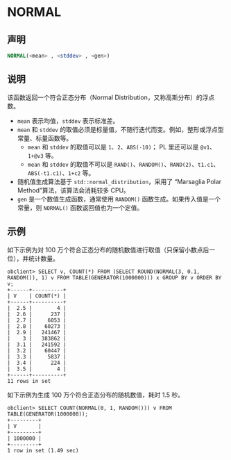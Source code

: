 # NORMAL

## 声明

```sql
NORMAL(<mean> , <stddev> , <gen>)
```

## 说明

该函数返回一个符合正态分布（Normal Distribution，又称高斯分布）的浮点数。

* `mean` 表示均值，`stddev` 表示标准差。
* `mean` 和 `stddev` 的取值必须是标量值，不随行迭代而变。例如，整形或浮点型常量、标量函数等。
  * `mean` 和 `stddev` 的取值可以是 `1`、`2`、`ABS(-10)`； PL 里还可以是 `@v1`、`1+@v3` 等。
  * `mean` 和 `stddev` 的取值不可以是 `RAND()`、`RANDOM()`、`RAND(2)`、`t1.c1`、`ABS(-t1.c1)`、`1+c2` 等。
* 随机值生成算法基于 `std::normal_distribution`，采用了 “Marsaglia Polar Method”算法，该算法会消耗较多 CPU。
* `gen` 是一个数值生成函数，通常使用 `RANDOM()` 函数生成。如果传入值是一个常量，则 `NORMAL()` 函数返回值也为一个定值。

## 示例

如下示例为对 100 万个符合正态分布的随机数值进行取值（只保留小数点后一位），并统计数量。

```shell
obclient> SELECT v, COUNT(*) FROM (SELECT ROUND(NORMAL(3, 0.1, RANDOM()), 1) v FROM TABLE(GENERATOR(1000000))) x GROUP BY v ORDER BY v;
+------+----------+
| V    | COUNT(*) |
+------+----------+
|  2.5 |        4 |
|  2.6 |      237 |
|  2.7 |     6053 |
|  2.8 |    60273 |
|  2.9 |   241467 |
|    3 |   383862 |
|  3.1 |   241592 |
|  3.2 |    60447 |
|  3.3 |     5837 |
|  3.4 |      224 |
|  3.5 |        4 |
+------+----------+
11 rows in set 
```

如下示例为生成 100 万个符合正态分布的随机数值，耗时 1.5 秒。

```shell
obclient> SELECT COUNT(NORMAL(0, 1, RANDOM())) v FROM TABLE(GENERATOR(1000000));
+---------+
| V       |
+---------+
| 1000000 |
+---------+
1 row in set (1.49 sec)
```